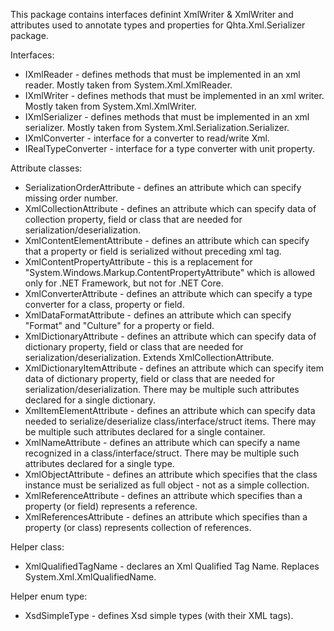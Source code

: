 ﻿This package contains interfaces definint XmlWriter & XmlWriter and attributes used to annotate types and properties for Qhta.Xml.Serializer package.

Interfaces:
* IXmlReader - defines methods that must be implemented in an xml reader. Mostly taken from System.Xml.XmlReader.
* IXmlWriter - defines methods that must be implemented in an xml writer. Mostly taken from System.Xml.XmlWriter.
* IXmlSerializer - defines methods that must be implemented in an xml serializer. Mostly taken from System.Xml.Serialization.Serializer.
* IXmlConverter - interface for a converter to read/write Xml.
* IRealTypeConverter - interface for a type converter with unit property.


Attribute classes:
* SerializationOrderAttribute - defines an attribute which can specify missing order number.
* XmlCollectionAttribute - defines an attribute which can specify data of collection property, field or class that are needed for serialization/deserialization.
* XmlContentElementAttribute - defines an attribute which can specify that a property or field is serialized without preceding xml tag.
* XmlContentPropertyAttribute - this is a replacement for "System.Windows.Markup.ContentPropertyAttribute" which is allowed only for .NET Framework, but not for .NET Core.
* XmlConverterAttribute - defines an attribute which can specify a type converter for a class, property or field.
* XmlDataFormatAttribute - defines an attribute which can specify "Format" and "Culture" for a property or field.
* XmlDictionaryAttribute - defines an attribute which can specify data of dictionary property, field or class that are needed for serialization/deserialization. Extends XmlCollectionAttribute.
* XmlDictionaryItemAttribute - defines an attribute which can specify item data of dictionary property, field or class that are needed for serialization/deserialization. There may be multiple such attributes declared for a single dictionary.
* XmlItemElementAttribute - defines an attribute which can specify data needed to serialize/deserialize class/interface/struct items. There may be multiple such attributes declared for a single container.
* XmlNameAttribute - defines an attribute which can specify a name recognized in a class/interface/struct. There may be multiple such attributes declared for a single type.
* XmlObjectAttribute - defines an attribute which specifies that the class instance must be serialized as full object - not as a simple collection.
* XmlReferenceAttribute - defines an attribute which specifies than a property (or field) represents a reference.
* XmlReferencesAttribute - defines an attribute which specifies than a property (or class) represents collection of references.

Helper class:
* XmlQualifiedTagName - declares an Xml Qualified Tag Name. Replaces System.Xml.XmlQualifiedName.

Helper enum type:
* XsdSimpleType - defines Xsd simple types (with their XML tags).


